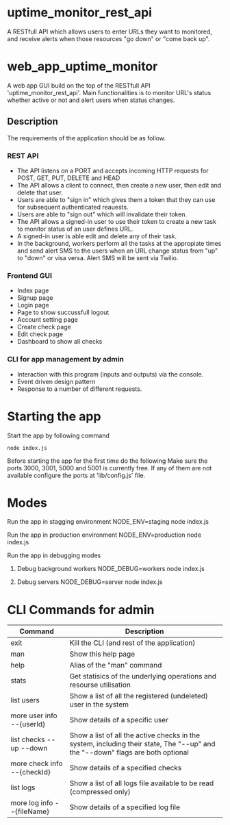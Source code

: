 # uptime_monitor_rest_api

A RESTfull API which allows users to enter URLs they want to monitored, and receive alerts when those resources "go down" or "come back up".

# web_app_uptime_monitor

A web app GUI build on the top of the RESTfull API 'uptime_monitor_rest_api'. Main functionalities is to monitor URL's status whether active or not and alert users when status changes.

## Description
The requirements of the application should be as follow.

### REST API
*  The API listens on a PORT and accepts incoming HTTP requests for POST, GET, PUT, DELETE and HEAD
*  The API allows a client to connect, then create a new user, then edit and delete that user.
*  Users are able to "sign in" which gives them a token that they can use for subsequent authenticated reauests.
*  Users are able to "sign out" which will invalidate their token.
*  The API allows a signed-in user to use their token to create a new task to monitor status of an user defines URL.
*  A signed-in user is able edit and delete any of their task.
*  In the background, workers perform all the tasks at the appropiate times and send alert SMS to the users when an URL change status from "up" to "down" or visa versa. Alert SMS will be sent via Twilio.

### Frontend GUI
*  Index page
*  Signup page
*  Login page
*  Page to show succussfull logout
*  Account setting page
*  Create check page
*  Edit check page
*  Dashboard to show all checks

### CLI for app management by admin
* Interaction with this program (inputs and outputs) via the console.
* Event driven design pattern
* Response to a number of different requests.

# Starting the app
Start the app by following command

	node index.js

Before starting the app for the first time do the following
	Make sure the ports 3000, 3001, 5000 and 5001 is currently free. If any of them are not available configure the ports at 'lib/config.js' file.

# Modes
Run the app in stagging environment
	NODE_ENV=staging node index.js

Run the app in production environment
	NODE_ENV=production node index.js

Run the app in debugging modes
1. Debug background workers
	NODE_DEBUG=workers node index.js

2. Debug servers
	NODE_DEBUG=server node index.js

# CLI Commands for admin
| Command | Description
| - | -
| exit | Kill the CLI (and rest of the application)
| man |   Show this help page
| help | Alias of the "man" command
| stats | Get statisics of the underlying operations and resourse utilisation
| list users | Show a list of all the registered (undeleted) user in the system
| more user info --{userId} | Show details of a specific user
| list checks --up --down | Show a list of all the active checks in the system, including their state, The "--up" and the "--down" flags are both optional
| more check info --{checkId} | Show details of a specified checks
| list logs | Show a list of all logs file available to be read (compressed only)
| more log info --{fileName} | Show details of a specified log file

